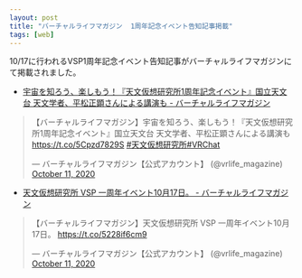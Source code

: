 ```yaml
---
layout: post
title: "バーチャルライフマガジン  1周年記念イベント告知記事掲載"
tags: [web]
---
```


10/17に行われるVSP1周年記念イベント告知記事がバーチャルライフマガジンにて掲載されました。

* [宇宙を知ろう、楽しもう！『天文仮想研究所1周年記念イベント』国立天文台 天文学者、平松正顕さんによる講演も - バーチャルライフマガジン](https://vr-lifemagazine.com/vsp_1yearanniversary/)

<blockquote class="twitter-tweet" data-theme="dark"><p lang="ja" dir="ltr">【バーチャルライフマガジン】宇宙を知ろう、楽しもう！『天文仮想研究所1周年記念イベント』国立天文台 天文学者、平松正顕さんによる講演も <a href="https://t.co/5Cpzd7829S">https://t.co/5Cpzd7829S</a> <a href="https://twitter.com/hashtag/%E5%A4%A9%E6%96%87%E4%BB%AE%E6%83%B3%E7%A0%94%E7%A9%B6%E6%89%80?src=hash&amp;ref_src=twsrc%5Etfw">#天文仮想研究所</a><a href="https://twitter.com/hashtag/VRChat?src=hash&amp;ref_src=twsrc%5Etfw">#VRChat</a></p>&mdash; バーチャルライフマガジン【公式アカウント】 (@vrlife_magazine) <a href="https://twitter.com/vrlife_magazine/status/1315262113053511684?ref_src=twsrc%5Etfw">October 11, 2020</a></blockquote> <script async src="https://platform.twitter.com/widgets.js" charset="utf-8"></script>

* [天文仮想研究所 VSP 一周年イベント10月17日。 - バーチャルライフマガジン](https://vr-lifemagazine.com/vsp_roreru/)

<blockquote class="twitter-tweet" data-theme="dark"><p lang="ja" dir="ltr">【バーチャルライフマガジン】天文仮想研究所 VSP 一周年イベント10月17日。 <a href="https://t.co/5228if6cm9">https://t.co/5228if6cm9</a></p>&mdash; バーチャルライフマガジン【公式アカウント】 (@vrlife_magazine) <a href="https://twitter.com/vrlife_magazine/status/1315263104771473408?ref_src=twsrc%5Etfw">October 11, 2020</a></blockquote> <script async src="https://platform.twitter.com/widgets.js" charset="utf-8"></script>